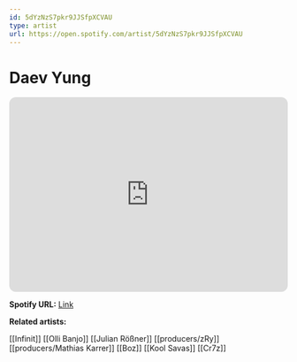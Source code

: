 ```yaml
---
id: 5dYzNzS7pkr9JJSfpXCVAU
type: artist
url: https://open.spotify.com/artist/5dYzNzS7pkr9JJSfpXCVAU
---
```

# Daev Yung

<iframe style="border-radius:12px" src="https://open.spotify.com/embed/artist/5dYzNzS7pkr9JJSfpXCVAU" width="100%" height="352" frameBorder="0" allowfullscreen="" allow="autoplay; clipboard-write; encrypted-media; fullscreen; picture-in-picture" loading="lazy"></iframe>

**Spotify URL:** [Link](https://open.spotify.com/artist/5dYzNzS7pkr9JJSfpXCVAU)

**Related artists:**

[[Infinit]]
[[Olli Banjo]]
[[Julian Rößner]]
[[producers/zRy]]
[[producers/Mathias Karrer]]
[[Boz]]
[[Kool Savas]]
[[Cr7z]]
